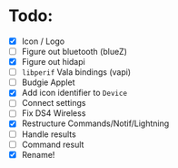 # Todo:
* [x] Icon / Logo
* [ ] Figure out bluetooth (blueZ)
* [x] Figure out hidapi
* [ ] `libperif` Vala bindings (vapi)
* [ ] Budgie Applet
* [x] Add icon identifier to `Device`
* [ ] Connect settings
* [ ] Fix DS4 Wireless
* [x] Restructure Commands/Notif/Lightning
* [ ] Handle results
* [ ] Command result
* [x] Rename!
